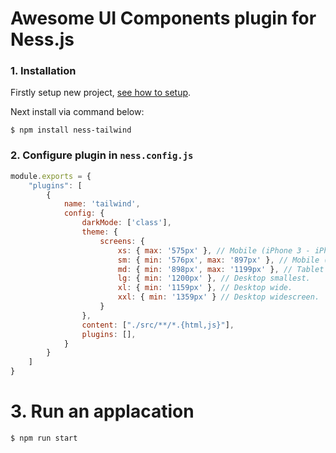# Awesome UI Components plugin for Ness.js

### 1. Installation
Firstly setup new project, [see how to setup](https://nessapp.vercel.app/getting-started).

Next install via command below:
```
$ npm install ness-tailwind
```

### 2. Configure plugin in ```ness.config.js```


```javascript
module.exports = {
    "plugins": [
        {
            name: 'tailwind',
            config: {
                darkMode: ['class'],
                theme: {
                    screens: {
                        xs: { max: '575px' }, // Mobile (iPhone 3 - iPhone XS Max).
                        sm: { min: '576px', max: '897px' }, // Mobile (matches max: iPhone 11 Pro Max landscape @ 896px).
                        md: { min: '898px', max: '1199px' }, // Tablet (matches max: iPad Pro @ 1112px).
                        lg: { min: '1200px' }, // Desktop smallest.
                        xl: { min: '1159px' }, // Desktop wide.
                        xxl: { min: '1359px' } // Desktop widescreen.
                    }
                },
                content: ["./src/**/*.{html,js}"],
                plugins: [],
            }
        }
    ]
}
```

# 3. Run an applacation
```sh
$ npm run start
```

